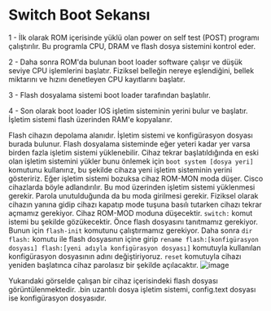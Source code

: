 
# Switch Boot Sekansı

1 - İlk olarak ROM içerisinde yüklü olan power on self test (POST) programı çalıştırılır. Bu programla CPU, DRAM ve flash dosya sistemini kontrol eder.

2 - Daha sonra ROM'da bulunan boot loader software çalışır ve düşük seviye CPU işlemlerini başlatır. Fiziksel belleğin nereye eşlendiğini, bellek miktarını ve hızını denetleyen CPU kayıtlarını başlatır.

3 - Flash dosyalama sistemi boot loader tarafından başlatılır.

4 - Son olarak boot loader IOS işletim sisteminin yerini bulur ve başlatır. İşletim sistemi flash üzerinden RAM'e kopyalanır. 

Flash cihazın depolama alanıdır. İşletim sistemi ve konfigürasyon dosyası burada bulunur. Flash dosyalama sisteminde eğer yeteri kadar yer varsa birden fazla işletim sistemi yüklenebilir. Cihaz tekrar başlatıldığında en eski olan işletim sistemini yükler bunu önlemek için `boot system [dosya yeri]` komutunu kullanırız, bu şekilde cihaza yeni işletim sisteminin yerini gösteririz. Eğer işletim sistemi bozuksa cihaz ROM-MON moda düşer. Cisco cihazlarda böyle adlandırılır. Bu mod üzerinden işletim sistemi yüklenmesi gerekir. Parola unutulduğunda da bu moda girilmesi gerekir. Fiziksel olarak cihazın yanına gidip cihazı kapatıp mode tuşuna basılı tutarken cihazı tekrar açmamız gerekiyor. Cihaz ROM-MOD moduna düşecektir. `switch:` komut istemi bu şekilde gözükecektir. Önce flash dosyasını tanıtmamız gerekiyor. Bunun için `flash-init` komutunu çalıştırmamız gerekiyor. Daha sonra `dir flash:` komutu ile flash dosyasının içine girip `rename flash:[konfigürasyon dosyası] flash:[yeni adıyla konfigürasyon dosyası]` komutuyla kullanılan konfigürasyon dosyasının adını değiştiriyoruz. `reset` komutuyla cihazı yeniden başlatınca cihaz parolasız bir şekilde açılacaktır. 
![image](https://user-images.githubusercontent.com/70758694/178928657-fa0ba680-821b-4791-8569-2fc0ea76094f.png)

Yukarıdaki görselde çalışan bir cihaz içerisindeki flash dosyası görüntülenmektedir. .bin uzantılı dosya işletim sistemi, config.text dosyası ise konfigürasyon dosyasıdır. 






